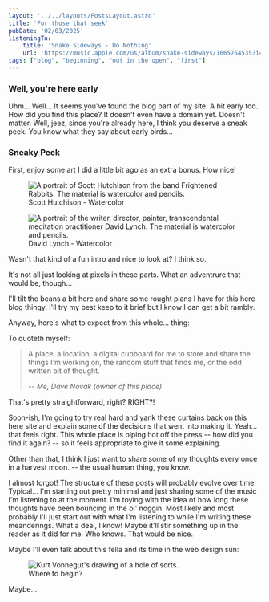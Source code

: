 ```yaml
---
layout: '../../layouts/PostsLayout.astro'
title: 'For those that seek'
pubDate: '02/03/2025'
listeningTo: 
    title: 'Snake Sideways - Do Nothing'
    url: 'https://music.apple.com/us/album/snake-sideways/1665764535?i=1665764851'
tags: ["blog", "beginning", "out in the open", "first"]
---
```


### Well, you're here early

Uhm... Well... It seems you've found the blog part of my site. A bit early too. How did you find this place? It doesn't even have a domain yet. Doesn't matter. 
Well, jeez, since you're already here, I think you deserve a sneak peek. You know what they say about early birds...

### Sneaky Peek

First, enjoy some art I did a little bit ago as an extra bonus. How nice!

<figure class="stack">
    <img src="/images/art/hutchinson.JPG" alt="A portrait of Scott Hutchison from the band Frightened Rabbits. The material is watercolor and pencils." class="box">
    <figcaption class="small-text">
    Scott Hutchison - Watercolor
    </figcaption>
</figure>

<figure class="stack">
    <img src="/images/art/david-lynch.JPG" alt="A portrait of the writer, director, painter, transcendental meditation practitioner David Lynch. The material is watercolor and pencils." class="box">
    <figcaption class="small-text">
    David Lynch - Watercolor
    </figcaption>
</figure>

Wasn't that kind of a fun intro and nice to look at? I think so.

It's not all just looking at pixels in these parts. What an adventrure that would be, though... 

I'll tilt the beans a bit here and share some rought plans I have for this here blog thingy. I'll try my best keep to it brief but I know I can get a bit rambly.

Anyway, here's what to expect from this whole... thing:

To quoteth myself:

> A place, a location, a digital cupboard for me to store and share the things I'm working on, the random stuff that finds me, or the odd written bit of thought.
>
> -- <cite>Me, Dave Novak (owner of this place)</cite>

That's pretty straightforward, right? RIGHT?!

Soon-ish, I'm going to try real hard and yank these curtains back on this here site and explain some of the decisions that went into making it. Yeah... that feels right. This whole place is piping hot off the press -- how did you find it again? -- so it feels appropriate to give it some explaining.

Other than that, I think I just want to share some of my thoughts every once in a harvest moon. -- the usual human thing, you know. 

I almost forgot! The structure of these posts will probably evolve over time. Typical... I'm starting out pretty minimal and just sharing some of the music I'm listening to at the moment. I'm toying with the idea of how long these thoughts have been bouncing in the ol' noggin. Most likely and most probably I'll just start out with what I'm listening to while I'm writing these meanderings. What a deal, I know! Maybe it'll stir something up in the reader as it did for me. Who knows. That would be nice.

Maybe I'll even talk about this fella and its time in the web design sun:

<figure class="stack center">
    <img src="/images/art/vonnegut.png" alt="Kurt Vonnegut's drawing of a hole of sorts." class="box">
    <figcaption class="small-text">
    Where to begin?
    </figcaption>
</figure>

Maybe...
